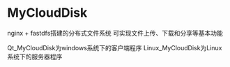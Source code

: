# MyCloudDisk
nginx + fastdfs搭建的分布式文件系统
可实现文件上传、下载和分享等基本功能

Qt_MyCloudDisk为windows系统下的客户端程序
Linux_MyCloudDisk为Linux系统下的服务器程序